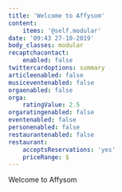 ```yaml
---
title: 'Welcome to Affysom'
content:
    items: '@self.modular'
date: '09:43 27-10-2019'
body_classes: modular
recaptchacontact:
    enabled: false
twittercardoptions: summary
articleenabled: false
musiceventenabled: false
orgaenabled: false
orga:
    ratingValue: 2.5
orgaratingenabled: false
eventenabled: false
personenabled: false
restaurantenabled: false
restaurant:
    acceptsReservations: 'yes'
    priceRange: $
---
```


Welcome to Affysom